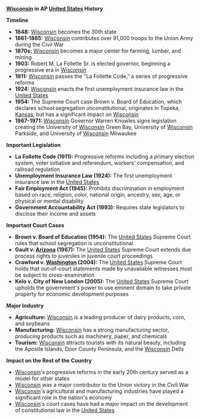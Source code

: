 **[Wisconsin](./../wisconsin/) in AP [United States](./../united-states/) History**

**Timeline**

* **1848:** [Wisconsin](./../wisconsin/) becomes the 30th state
* **1861-1865:** [Wisconsin](./../wisconsin/) contributes over 91,000 troops to the Union Army during the Civil War
* **1870s:** [Wisconsin](./../wisconsin/) becomes a major center for farming, lumber, and mining
* **1903:** Robert M. La Follette Sr. is elected governor, beginning a progressive era in [Wisconsin](./../wisconsin/)
* **1911:** [Wisconsin](./../wisconsin/) passes the "La Follette Code," a series of progressive reforms
* **1924:** [Wisconsin](./../wisconsin/) enacts the first unemployment insurance law in the [United States](./../united-states/)
* **1954:** The Supreme Court case Brown v. Board of Education, which declares school segregation unconstitutional, originates in Topeka, [Kansas](./../kansas/), but has a significant impact on [Wisconsin](./../wisconsin/)
* **1967-1971:** [Wisconsin](./../wisconsin/) Governor Warren Knowles signs legislation creating the University of [Wisconsin](./../wisconsin/) Green Bay, University of [Wisconsin](./../wisconsin/) Parkside, and University of [Wisconsin](./../wisconsin/) Milwaukee

**Important Legislation**

* **La Follette Code (1911):** Progressive reforms including a primary election system, voter initiative and referendum, workers' compensation, and railroad regulation
* **Unemployment Insurance Law (1924):** The first unemployment insurance law in the [United States](./../united-states/)
* **Fair Employment Act (1945):** Prohibits discrimination in employment based on race, religion, color, national origin, ancestry, sex, age, or physical or mental disability
* **Government Accountability Act (1993):** Requires state legislators to disclose their income and assets

**Important Court Cases**

* **Brown v. Board of Education (1954):** The [United States](./../united-states/) Supreme Court rules that school segregation is unconstitutional
* **Gault v. [Arizona](./../arizona/) (1967):** The [United States](./../united-states/) Supreme Court extends due process rights to juveniles in juvenile court proceedings
* **Crawford v. [Washington](./../washington/) (2004):** The [United States](./../united-states/) Supreme Court holds that out-of-court statements made by unavailable witnesses must be subject to cross-examination
* **Kelo v. City of New London (2005):** The [United States](./../united-states/) Supreme Court upholds the government's power to use eminent domain to take private property for economic development purposes

**Major Industry**

* **Agriculture:** [Wisconsin](./../wisconsin/) is a leading producer of dairy products, corn, and soybeans
* **Manufacturing:** [Wisconsin](./../wisconsin/) has a strong manufacturing sector, producing products such as machinery, paper, and chemicals
* **Tourism:** [Wisconsin](./../wisconsin/) attracts tourists with its natural beauty, including the Apostle Islands, Door County Peninsula, and the [Wisconsin](./../wisconsin/) Dells

**Impact on the Rest of the Country**

* [Wisconsin](./../wisconsin/)'s progressive reforms in the early 20th century served as a model for other states
* [Wisconsin](./../wisconsin/) was a major contributor to the Union victory in the Civil War
* [Wisconsin](./../wisconsin/)'s agricultural and manufacturing industries have played a significant role in the nation's economy
* [Wisconsin](./../wisconsin/)'s court cases have had a major impact on the development of constitutional law in the [United States](./../united-states/)